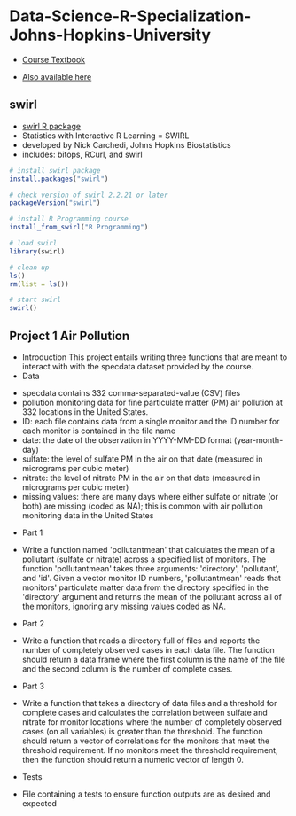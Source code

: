 # Data-Science-R-Specialization-Johns-Hopkins-University
* [Course Textbook](https://leanpub.com/rprogramming?utm_source=coursera&utm_medium=CourseraEmail&utm_campaign=Coursera) 
- [Also available here](https://www.lulu.com/shop/roger-peng/r-programming-for-data-science/paperback/product-22280814.html?page=1&pageSize=4) 

## swirl
* [swirl R package](https://swirlstats.com/)
* Statistics with Interactive R Learning = SWIRL
* developed by Nick Carchedi, Johns Hopkins Biostatistics
* includes: bitops, RCurl, and swirl
  
```R
# install swirl package
install.packages("swirl")

# check version of swirl 2.2.21 or later
packageVersion("swirl")

# install R Programming course
install_from_swirl("R Programming")

# load swirl
library(swirl)

# clean up
ls()
rm(list = ls())

# start swirl
swirl()
```

## Project 1 Air Pollution
* Introduction
This project entails writing three functions that are meant to interact with with the specdata dataset provided by the course. 
* Data
- specdata contains 332 comma-separated-value (CSV) files 
- pollution monitoring data for fine particulate matter (PM) air pollution at 332 locations in the United States. 
- ID: each file contains data from a single monitor and the ID number for each monitor is contained in the file name 
- date: the date of the observation in YYYY-MM-DD format (year-month-day)
- sulfate: the level of sulfate PM in the air on that date (measured in micrograms per cubic meter)
- nitrate: the level of nitrate PM in the air on that date (measured in micrograms per cubic meter)
- missing values: there are many days where either sulfate or nitrate (or both) are missing (coded as NA); this is common with air pollution monitoring data in the United States
* Part 1
- Write a function named 'pollutantmean' that calculates the mean of a pollutant (sulfate or nitrate) across a specified list of monitors. The function 'pollutantmean' takes three arguments: 'directory', 'pollutant', and 'id'. Given a vector monitor ID numbers, 'pollutantmean' reads that monitors' particulate matter data from the directory specified in the 'directory' argument and returns the mean of the pollutant across all of the monitors, ignoring any missing values coded as NA. 
* Part 2
- Write a function that reads a directory full of files and reports the number of completely observed cases in each data file. The function should return a data frame where the first column is the name of the file and the second column is the number of complete cases.
* Part 3
- Write a function that takes a directory of data files and a threshold for complete cases and calculates the correlation between sulfate and nitrate for monitor locations where the number of completely observed cases (on all variables) is greater than the threshold. The function should return a vector of correlations for the monitors that meet the threshold requirement. If no monitors meet the threshold requirement, then the function should return a numeric vector of length 0. 
* Tests
- File containing a tests to ensure function outputs are as desired and expected
